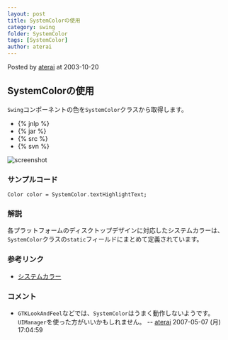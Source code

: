 ```yaml
---
layout: post
title: SystemColorの使用
category: swing
folder: SystemColor
tags: [SystemColor]
author: aterai
---
```


Posted by [aterai](http://terai.xrea.jp/aterai.html) at 2003-10-20

## SystemColorの使用
`Swing`コンポーネントの色を`SystemColor`クラスから取得します。

- {% jnlp %}
- {% jar %}
- {% src %}
- {% svn %}

<!-- dummy comment line for breaking list -->

![screenshot](http://lh4.ggpht.com/_9Z4BYR88imo/TQTUESCOFBI/AAAAAAAAAlc/eXW_0wilSew/s800/SystemColor.png)

### サンプルコード
<pre class="prettyprint"><code>Color color = SystemColor.textHighlightText;
</code></pre>

### 解説
各プラットフォームのディスクトップデザインに対応したシステムカラーは、`SystemColor`クラスの`static`フィールドにまとめて定義されています。

### 参考リンク
- [システムカラー](http://www.asahi-net.or.jp/~dp8t-asm/java/tips/SystemColor.html)

<!-- dummy comment line for breaking list -->

### コメント
- `GTKLookAndFeel`などでは、`SystemColor`はうまく動作しないようです。`UIManager`を使った方がいいかもしれません。 -- [aterai](http://terai.xrea.jp/aterai.html) 2007-05-07 (月) 17:04:59

<!-- dummy comment line for breaking list -->

